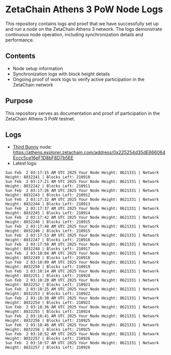 # ZetaChain Athens 3 PoW Node Logs
This repository contains logs and proof that we have successfully set up and run a node on the ZetaChain Athens 3 network. The logs demonstrate continuous node operation, including synchronization details and performance.

## Contents
- Node setup information
- Synchronization logs with block height details
- Ongoing proof of work logs to verify active participation in the ZetaChain network

## Purpose
This repository serves as documentation and proof of participation in the ZetaChain Athens 3 PoW testnet.

## Logs

- [Third Bunny](https://thirdbunny.xyz/) node: https://athens.explorer.zetachain.com/address/0x225254d35dE666064Eccc5ce16eF1D8bF8D7b5EE
- Latest logs:
```
Sun Feb  2 03:17:15 AM UTC 2025 Your Node Height: 8621331 | Network Height: 8832241 | Blocks Left: 210910
Sun Feb  2 03:17:21 AM UTC 2025 Your Node Height: 8621331 | Network Height: 8832242 | Blocks Left: 210911
Sun Feb  2 03:17:26 AM UTC 2025 Your Node Height: 8621331 | Network Height: 8832243 | Blocks Left: 210912
Sun Feb  2 03:17:32 AM UTC 2025 Your Node Height: 8621331 | Network Height: 8832244 | Blocks Left: 210913
Sun Feb  2 03:17:37 AM UTC 2025 Your Node Height: 8621331 | Network Height: 8832245 | Blocks Left: 210914
Sun Feb  2 03:17:42 AM UTC 2025 Your Node Height: 8621331 | Network Height: 8832246 | Blocks Left: 210915
Sun Feb  2 03:17:48 AM UTC 2025 Your Node Height: 8621331 | Network Height: 8832246 | Blocks Left: 210915
Sun Feb  2 03:17:53 AM UTC 2025 Your Node Height: 8621331 | Network Height: 8832247 | Blocks Left: 210916
Sun Feb  2 03:17:58 AM UTC 2025 Your Node Height: 8621331 | Network Height: 8832248 | Blocks Left: 210917
Sun Feb  2 03:18:04 AM UTC 2025 Your Node Height: 8621331 | Network Height: 8832249 | Blocks Left: 210918
Sun Feb  2 03:18:09 AM UTC 2025 Your Node Height: 8621331 | Network Height: 8832250 | Blocks Left: 210919
Sun Feb  2 03:18:14 AM UTC 2025 Your Node Height: 8621331 | Network Height: 8832251 | Blocks Left: 210920
Sun Feb  2 03:18:20 AM UTC 2025 Your Node Height: 8621331 | Network Height: 8832252 | Blocks Left: 210921
Sun Feb  2 03:18:25 AM UTC 2025 Your Node Height: 8621331 | Network Height: 8832253 | Blocks Left: 210922
Sun Feb  2 03:18:30 AM UTC 2025 Your Node Height: 8621331 | Network Height: 8832254 | Blocks Left: 210923
Sun Feb  2 03:18:36 AM UTC 2025 Your Node Height: 8621331 | Network Height: 8832255 | Blocks Left: 210924
Sun Feb  2 03:18:41 AM UTC 2025 Your Node Height: 8621331 | Network Height: 8832256 | Blocks Left: 210925
Sun Feb  2 03:18:46 AM UTC 2025 Your Node Height: 8621331 | Network Height: 8832256 | Blocks Left: 210925
Sun Feb  2 03:18:52 AM UTC 2025 Your Node Height: 8621331 | Network Height: 8832257 | Blocks Left: 210926
Sun Feb  2 03:18:57 AM UTC 2025 Your Node Height: 8621331 | Network Height: 8832257 | Blocks Left: 210926
```
